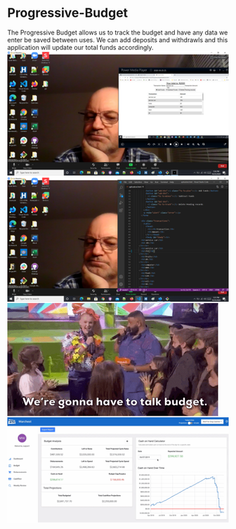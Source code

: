 # Progressive-Budget

The Progressive Budget allows us to track the budget and have any data we enter be saved between uses. We can add deposits and withdrawls and this application will update our total funds accordingly.
![](video_files/screenshot1.png)
![](video_files/screenshot2.png)
![act-text](https://github.com/bashkimereqi100/Progressive-Budget/blob/master/video_files/giphy-buged.gif)
![act](https://github.com/bashkimereqi100/Progressive-Budget/blob/master/video_files/analysis.gif)
